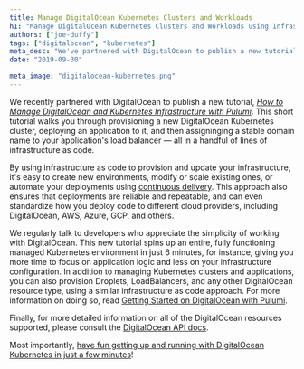 ```yaml
---
title: Manage DigitalOcean Kubernetes Clusters and Workloads
h1: "Manage DigitalOcean Kubernetes Clusters and Workloads using Infrastructure as Code"
authors: ["joe-duffy"]
tags: ["digitalocean", "kubernetes"]
meta_desc: "We've partnered with DigitalOcean to publish a new tutorial showing how to provision a Kubernetes cluster, deploy an app to it, and assign a stable domain."
date: "2019-09-30"

meta_image: "digitalocean-kubernetes.png"
---
```


We recently partnered with DigitalOcean to publish a new tutorial, [*How to Manage DigitalOcean and Kubernetes Infrastructure with Pulumi*](https://www.digitalocean.com/community/tutorials/how-to-manage-digitalocean-and-kubernetes-infrastructure-with-pulumi). This short tutorial walks you through provisioning a new DigitalOcean Kubernetes cluster, deploying an application to it, and then assigninging a stable domain name to your application's load balancer &mdash; all in a handful of lines of infrastructure as code.

By using infrastructure as code to provision and update your infrastructure, it's easy to create new environments, modify or scale existing ones, or automate your deployments using [continuous delivery](/docs/guides/continuous-delivery). This approach also ensures that deployments are reliable and repeatable, and can even standardize how you deploy code to different cloud providers, including DigitalOcean, AWS, Azure, GCP, and others.

We regularly talk to developers who appreciate the simplicity of working with DigitalOcean. This new tutorial spins up an entire, fully functioning managed Kubernetes environment in just 6 minutes, for instance, giving you more time to focus on application logic and less on your infrastructure configuration. In addition to managing Kubernetes clusters and applications, you can also provision Droplets, LoadBalancers, and any other DigitalOcean resource type, using a similar infrastructure as code approach. For more information on doing so, read [Getting Started on DigitalOcean with Pulumi](/blog/getting-started-on-digitalocean-with-pulumi).

Finally, for more detailed information on all of the DigitalOcean resources supported, please consult the [DigitalOcean API docs](/registry/packages/digitalocean/api-docs).

Most importantly, [have fun getting up and running with DigitalOcean Kubernetes in just a few minutes](https://www.digitalocean.com/community/tutorials/how-to-manage-digitalocean-and-kubernetes-infrastructure-with-pulumi)!
